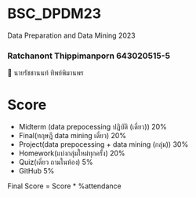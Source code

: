 # BSC_DPDM23
Data Preparation and Data Mining 2023

### Ratchanont Thippimanporn 643020515-5
📌 นายรัชชานนท์ ทิพย์พิมานพร 

# Score
- Midterm (data prepocessing ปฏิบัติ (เดี่ยว)) 20%
- Final(ทฤษฎี data mining เดี่ยว) 20%
- Project(data prepocessing + data mining (กลุ่ม)) 30%
- Homework(แบ่งกลุ่มใหม่ทุกครั้ง) 20%
- Quiz(เดี่ยว ถามในห้อง) 5%
- GitHub 5%

Final Score = Score * %attendance




